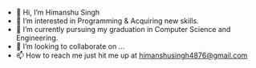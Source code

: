 - 👋 Hi, I’m Himanshu Singh
- 👀 I’m interested in Programming & Acquiring new skills.
- 🌱 I’m currently pursuing my graduation in Computer Science and Engineering. 
- 💞️ I’m looking to collaborate on ...
- 📫 How to reach me just hit me up at himanshusingh4876@gmail.com

